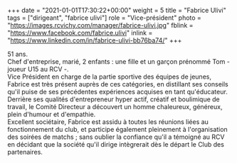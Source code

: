 +++
date = "2021-01-01T17:30:22+00:00"
weight = 5
title = "Fabrice Ulivi"
tags = ["dirigeant", "fabrice ulivi"]
role = "Vice-président"
photo = "https://images.rcvichy.com/manager/fabrice-ulivi.jpg"
fblink = "https://www.facebook.com/fabrice.ulivi"
inlink = "https://www.linkedin.com/in/fabrice-ulivi-bb76ba74/"
+++

51 ans.  
Chef d'entreprise, marié, 2 enfants : une fille et un garçon prénommé Tom - joueur U15 au RCV -.  
Vice Président en charge de la partie sportive des équipes de jeunes, Fabrice est très présent auprès de ces catégories, en distillant ses conseils qu'il puise de ses précédentes expériences acquises en tant qu'éducateur.  
Derrière ses qualités d'entrepreneur hyper actif, créatif et boulimique de travail, le Comité Directeur a découvert un homme chaleureux, généreux, plein d'humour et d'empathie.  
Excellent sociétaire, Fabrice est assidu à toutes les réunions liées au fonctionnement du club, et participe également pleinement à l'organisation des soirées de matchs ; sans oublier la confiance qu'il a témoigné au RCV en décidant que la société qu'il dirige intègrerait dès le départ le Club des partenaires.  
